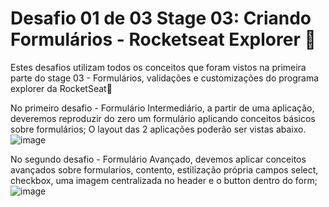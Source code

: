# Desafio 01 de 03 Stage 03: Criando Formulários - Rocketseat Explorer 🚀

Estes desafios utilizam todos os conceitos que foram vistos na primeira parte do stage 03 - Formulários, validações e customizações do programa explorer da RocketSeat🚀

No primeiro desafio - Formulário Intermediário, a partir de uma aplicação, deveremos reproduzir do zero um formulário aplicando conceitos básicos sobre formulários;
O layout das 2 aplicações poderão ser vistas abaixo.
![image](https://user-images.githubusercontent.com/107228378/183114815-1bc81da3-1c0a-4a3a-9e91-91cc3846c813.png)

No segundo desafio - Formulário Avançado, devemos aplicar conceitos avançados sobre formularios, contento, estilização própria campos select, checkbox, uma imagem centralizada no header e o button dentro do form;
![image](https://user-images.githubusercontent.com/107228378/183115868-7aa3a1a9-6e92-4cb3-9319-36c348252a91.png)
